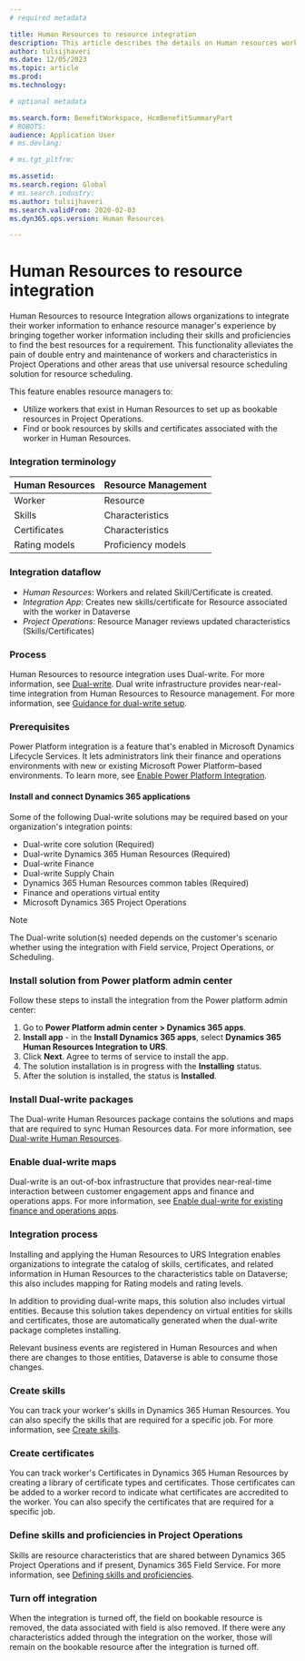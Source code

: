 ```yaml
---
# required metadata

title: Human Resources to resource integration
description: This article describes the details on Human resources workers to bookable resource integration. 
author: tulsijhaveri
ms.date: 12/05/2023
ms.topic: article
ms.prod: 
ms.technology: 

# optional metadata

ms.search.form: BenefitWorkspace, HcmBenefitSummaryPart
# ROBOTS: 
audience: Application User
# ms.devlang: 

# ms.tgt_pltfrm: 

ms.assetid: 
ms.search.region: Global
# ms.search.industry: 
ms.author: tulsijhaveri
ms.search.validFrom: 2020-02-03
ms.dyn365.ops.version: Human Resources

---
```



# Human Resources to resource integration

Human Resources to resource Integration allows organizations to integrate their worker information to enhance resource manager's experience by bringing together worker information including their skills and proficiencies to find the best resources for a requirement. This functionality alleviates the pain of double entry and maintenance of workers and characteristics in Project Operations and other areas that use universal resource scheduling solution for resource scheduling.

This feature enables resource managers to:

- Utilize workers that exist in Human Resources to set up as bookable resources in Project Operations.
- Find or book resources by skills and certificates associated with the worker in Human Resources.

### Integration terminology

| Human Resources | Resource Management |
| --- | --- |
| Worker | Resource |
| Skills | Characteristics |
| Certificates | Characteristics |
| Rating models | Proficiency models |

### Integration dataflow


- _Human Resources_: Workers and related Skill/Certificate is created.
- _Integration App_: Creates new skills/certificate for Resource associated with the worker in Dataverse
- _Project Operations_: Resource Manager reviews updated characteristics (Skills/Certificates)


### Process

Human Resources to resource integration uses Dual-write. For more information, see [Dual-write](../fin-ops-core/dev-itpro/data-entities/dual-write/dual-write-overview.md). Dual write infrastructure provides near-real-time integration from Human Resources to Resource management. For more information, see [Guidance for dual-write setup](../fin-ops-core/dev-itpro/data-entities/dual-write/connection-setup.md).

### Prerequisites

Power Platform integration is a feature that's enabled in Microsoft Dynamics Lifecycle Services. It lets administrators link their finance and operations environments with new or existing Microsoft Power Platform–based environments. To learn more, see [Enable Power Platform Integration](../fin-ops-core/dev-itpro/power-platform/enable-power-platform-integration.md).

#### Install and connect Dynamics 365 applications
Some of the following Dual-write solutions may be required based on your organization's integration points:

- Dual-write core solution (Required)
- Dual-write Dynamics 365 Human Resources (Required)
- Dual-write Finance
- Dual-write Supply Chain 
- Dynamics 365 Human Resources common tables (Required)
- Finance and operations virtual entity
- Microsoft Dynamics 365 Project Operations

> [!NOTE]
> The Dual-write solution(s) needed depends on the customer's scenario whether using the integration with Field service, Project Operations, or Scheduling.

### Install solution from Power platform admin center 

Follow these steps to install the integration from the Power platform admin center:
1. Go to **Power Platform admin center \> Dynamics 365 apps**.
2. **Install app** - in the **Install Dynamics 365 apps**, select **Dynamics 365 Human Resources Integration to URS**.
3. Click **Next**. Agree to terms of service to install the app.
4. The solution installation is in progress with the **Installing** status.
5. After the solution is installed, the status is **Installed**.

### Install Dual-write packages

The Dual-write Human Resources package contains the solutions and maps that are required to sync Human Resources data. For more information, see [Dual-write Human Resources](../fin-ops-core/dev-itpro/data-entities/dual-write/separated-solutions.md#dual-write-human-resources).

### Enable dual-write maps

Dual-write is an out-of-box infrastructure that provides near-real-time interaction between customer engagement apps and finance and operations apps. For more information, see [Enable dual-write for existing finance and operations apps](../fin-ops-core/dev-itpro/data-entities/dual-write/enable-dual-write.md).

### Integration process

Installing and applying the Human Resources to URS Integration enables organizations to integrate the catalog of skills, certificates, and related information in Human Resources to the characteristics table on Dataverse; this also includes mapping for Rating models and rating levels.

In addition to providing dual-write maps, this solution also includes virtual entities. Because this solution takes dependency on virtual entities for skills and certificates, those are automatically generated when the dual-write package completes installing.

Relevant business events are registered in Human Resources and when there are changes to those entities, Dataverse is able to consume those changes.

### Create skills 

You can track your worker's skills in Dynamics 365 Human Resources. You can also specify the skills that are required for a specific job. For more information, see [Create skills](hr-develop-skills.md).

### Create certificates 

You can track worker's Certificates in Dynamics 365 Human Resources by creating a library of certificate types and certificates. Those certificates can be added to a worker record to indicate what certificates are accredited to the worker. You can also specify the certificates that are required for a specific job.

### Define skills and proficiencies in Project Operations

Skills are resource characteristics that are shared between Dynamics 365 Project Operations and if present, Dynamics 365 Field Service. For more information, see [Defining skills and proficiencies](/project-operations/resource-management/define-skills-proficiencies).

### Turn off integration

When the integration is turned off, the field on bookable resource is removed, the data associated with field is also removed. If there were any characteristics added through the integration on the worker, those will remain on the bookable resource after the integration is turned off.

